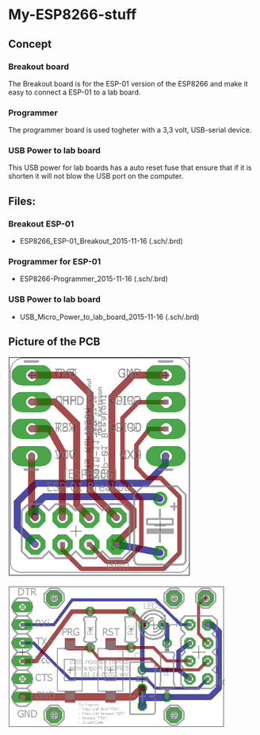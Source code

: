 # My-ESP8266-stuff

## Concept

### Breakout board
The Breakout board is for the ESP-01 version of the ESP8266 and make it easy to connect a ESP-01 to a lab board.

### Programmer
The programmer board is used togheter with a 3,3 volt, USB-serial device.

### USB Power to lab board
This USB power for lab boards has a auto reset fuse that ensure that if it is shorten it will not blow the USB port on the computer.


## Files:

### Breakout ESP-01
- ESP8266_ESP-01_Breakout_2015-11-16 (.sch/.brd)

### Programmer for ESP-01
- ESP8266-Programmer_2015-11-16 (.sch/.brd)

### USB Power to lab board
- USB_Micro_Power_to_lab_board_2015-11-16 (.sch/.brd)


## Picture of the PCB
![My ESP-01 Breakout board](https://github.com/MatsK/My-ESP8266-stuff/blob/master/ESP8266_ESP-01_Breakout_2015-11-16.png "ESP8266, ESP-01, Breakout board")

![ESP-01 Programmer](https://github.com/MatsK/My-ESP8266-stuff/blob/master/ESP8266-Programmer_2015-11-16.png "ESP-01 Programmer")
